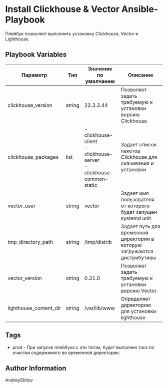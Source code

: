 Install Clickhouse & Vector Ansible-Playbook
=========
Плейбук позволяет выполнить установку Clickhouse, Vector и Lighthouse.


Playbook Variables
--------------

|       Параметр      | Тип    | Значение по умолчанию | Описание                                                                |
|------------------------|--------|-----------------------|-------------------------------------------------------------------------|
| clickhouse_version     | string | 22.3.3.44             | Позволяет задать требуемую к установки версию Clickhouse                |
| clickhouse_packages    | list   | - clickhouse-client<br> - clickhouse-server<br> - clickhouse-common-static | Задает список пакетов Clickhouse для скачивания и установки             |
| vector_user            | string | vector                | Задает имя пользователя от которого будет запущен systemd unit          |
| tmp_directory_path     | string | /tmp/distrib          | Задает путь для временной директории в которую загружаются дистрибутивы |
| vector_version         | string | 0.31.0                | Позволяет задать требуемую к установки версию Vector                    |
| lighthouse_content_dir | string | /var/lib/www          | Определяет директорию для установки lighthouse                          |

Tags
------------

 - prod - При запуске плейбука с эти тэгом, будет выполнен таск по очистки содержимого во временной директории.

Author Information
------------------

AndreyShitov
